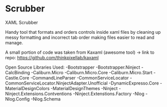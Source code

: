 # Scrubber
XAML Scrubber


Handy tool that formats and orders controls inside xaml files by cleaning up messy formatting and incorrect tab order making files easier to read and manage.

A small portion of code was taken from Kaxaml (awesome tool) -> link to repo: https://github.com/thinkpixellab/kaxaml 

Open Source Libraries Used:
-Bootstrapper 
-Bootstrapper.Ninject 
-CalcBinding
-Caliburn.Micro
-Caliburn.Micro.Core
-Caliburn.Micro.Start
-Castle.Core 
-CommandLineParser 
-CommonServiceLocator
-CommonServiceLocator.NinjectAdapter.Unofficial
-DynamicExpresso.Core
-MaterialDesignColors
-MaterialDesignThemes
-Ninject 
-Ninject.Extensions.Contventions 
-Ninject.Extenstions.Factory 
-Nlog 
-Nlog.Config
-Nlog.Schema